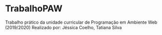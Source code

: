 # TrabalhoPAW
Trabalho prático da unidade curricular de Programação em Ambiente Web (2019/2020)
Realizado por: Jéssica Coelho, Tatiana Silva
